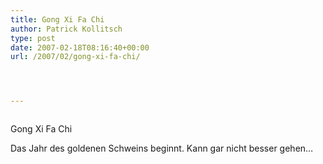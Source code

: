 ```yaml
---
title: Gong Xi Fa Chi
author: Patrick Kollitsch
type: post
date: 2007-02-18T08:16:40+00:00
url: /2007/02/gong-xi-fa-chi/




---
```

<div class="flickr">
  <a href="http://www.flickr.com/photos/schreibblogade/393997409/"><img src="//farm1.static.flickr.com/172/393997409_1a7d9b5be1.jpg" class="flickr-photo" alt="" /></a></p> 
  
  <p>
    Gong Xi Fa Chi
  </p>
</div>

Das Jahr des goldenen Schweins beginnt. Kann gar nicht besser gehen&#8230;